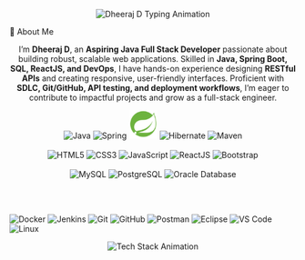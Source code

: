 <p align="center"> <img src="https://readme-typing-svg.herokuapp.com?font=JetBrains+Mono&size=22&duration=2500&pause=700&color=00C896&center=true&vCenter=true&width=750&lines=👨‍💻+Hi%2C+I'm+Dheeraj+D+%7C+Java+Full+Stack+Developer;☕+Crafting+Clean+Code+with+Core+Java+%26+Spring+Boot;🚀+Building+Scalable+APIs+%26+Modern+Web+Apps;🌱+Learning+DevOps+and+Cloud+Deployments;💬+Let’s+Innovate+and+Code+Something+Awesome!" alt="Dheeraj D Typing Animation" /> </p>
🌟 About Me
<p align="center"> I’m <strong>Dheeraj D</strong>, an <strong>Aspiring Java Full Stack Developer</strong> passionate about building robust, scalable web applications. Skilled in <strong>Java, Spring Boot, SQL, ReactJS, and DevOps</strong>, I have hands-on experience designing <strong>RESTful APIs</strong> and creating responsive, user-friendly interfaces. Proficient with <strong>SDLC, Git/GitHub, API testing, and deployment workflows</strong>, I’m eager to contribute to impactful projects and grow as a full-stack engineer. </p>

<p align="center">
  <!-- Backend -->
  <img src="https://cdn.jsdelivr.net/gh/devicons/devicon/icons/java/java-original.svg" height="50" alt="Java" />
  <img src="https://cdn.jsdelivr.net/gh/devicons/devicon/icons/spring/spring-original-wordmark.svg" height="50" alt="Spring" />
  <img src="https://raw.githubusercontent.com/github/explore/80688e429a7d4ef2fca1e82350fe8e3517d3494d/topics/spring-boot/spring-boot.png" height="50" alt="Spring Boot" />
  <img src="https://cdn.jsdelivr.net/gh/devicons/devicon/icons/hibernate/hibernate-original.svg" height="50" alt="Hibernate" />
  <img src="https://cdn.jsdelivr.net/gh/devicons/devicon/icons/maven/maven-original.svg" height="50" alt="Maven" />
  <br><br>

  <!-- Frontend -->
  <img src="https://cdn.jsdelivr.net/gh/devicons/devicon/icons/html5/html5-original.svg" height="50" alt="HTML5" />
  <img src="https://cdn.jsdelivr.net/gh/devicons/devicon/icons/css3/css3-original.svg" height="50" alt="CSS3" />
  <img src="https://cdn.jsdelivr.net/gh/devicons/devicon/icons/javascript/javascript-original.svg" height="50" alt="JavaScript" />
  <img src="https://cdn.jsdelivr.net/gh/devicons/devicon/icons/react/react-original.svg" height="50" alt="ReactJS" />
  <img src="https://cdn.jsdelivr.net/gh/devicons/devicon/icons/bootstrap/bootstrap-original.svg" height="50" alt="Bootstrap" />
  <br><br>

  <!-- Database -->
  <img src="https://cdn.jsdelivr.net/gh/devicons/devicon/icons/mysql/mysql-original.svg" height="50" alt="MySQL" />
  <img src="https://cdn.jsdelivr.net/gh/devicons/devicon/icons/postgresql/postgresql-original.svg" height="50" alt="PostgreSQL" />
  <img src="https://1000logos.net/wp-content/uploads/2021/04/Oracle-logo.png" height="50" alt="Oracle Database" />

  <br><br>

  <!-- DevOps & Tools -->
  <img src="https://cdn.jsdelivr.net/gh/devicons/devicon/icons/docker/docker-original.svg" height="50" alt="Docker" />
  <img src="https://cdn.jsdelivr.net/gh/devicons/devicon/icons/jenkins/jenkins-original.svg" height="50" alt="Jenkins" />
  <img src="https://cdn.jsdelivr.net/gh/devicons/devicon/icons/git/git-original.svg" height="50" alt="Git" />
  <img src="https://cdn.jsdelivr.net/gh/devicons/devicon/icons/github/github-original.svg" height="50" alt="GitHub" />
  <img src="https://www.vectorlogo.zone/logos/getpostman/getpostman-icon.svg" height="50" alt="Postman" />
  <img src="https://cdn.jsdelivr.net/gh/devicons/devicon/icons/eclipse/eclipse-original.svg" height="50" alt="Eclipse" />
  <img src="https://cdn.jsdelivr.net/gh/devicons/devicon/icons/vscode/vscode-original.svg" height="50" alt="VS Code" />
  <img src="https://cdn.jsdelivr.net/gh/devicons/devicon/icons/linux/linux-original.svg" height="50" alt="Linux" />
</p>

<p align="center">
  <img src="https://readme-typing-svg.herokuapp.com?font=Fira+Code&size=20&pause=1000&color=FF4C60&center=true&vCenter=true&width=600&lines=🧠+Technologies+That+Fuel+My+Development;☕+Java+%7C+Spring+Boot+%7C+ReactJS+%7C+DevOps!" alt="Tech Stack Animation" />
</p>


